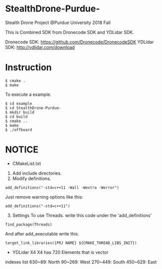 # StealthDrone-Purdue-
Stealth Drone Project @Purdue University 2018 Fall 

This is Combined SDK from Dronecode SDK and YDLidar SDK.

Dronecode SDK:
https://github.com/Dronecode/DronecodeSDK
YDLidar SDK:
http://ydlidar.com/download

# Instruction
```
$ cmake .
$ make
```
To execute a example.
```
$ cd example
$ cd StealthDrone-Purdue-
$ mkdir build
$ cd build
$ cmake ..
$ make
$ ./offboard
```

# NOTICE
- CMakeList.txt
1. Add include directories.
2. Modify definitions.
```
add_definitions("-std=c++11 -Wall -Wextra -Werror")
```
Just remove warning options like this:
```
add_definitions("-std=c++11")
```
3. Settings To use Threads.
write this code under the 'add_definitions'
```
find_package(Threads)
```
And after add_executable write this.
```
target_link_libraries({PRJ NAME} ${CMAKE_THREAD_LIBS_INIT})
```

- YDLidar X4
X4 has 720 Elements that is vector<float>

indexes list
630~89: North
90~269: West
270~449: South
450~629: East
